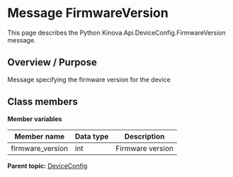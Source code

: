 # Message FirmwareVersion

This page describes the Python Kinova.Api.DeviceConfig.FirmwareVersion message.

## Overview / Purpose

Message specifying the firmware version for the device

## Class members

 **Member variables** 

|Member name|Data type|Description|
|-----------|---------|-----------|
|firmware\_version|int|Firmware version|

**Parent topic:** [DeviceConfig](../references/summary_DeviceConfig.md)

